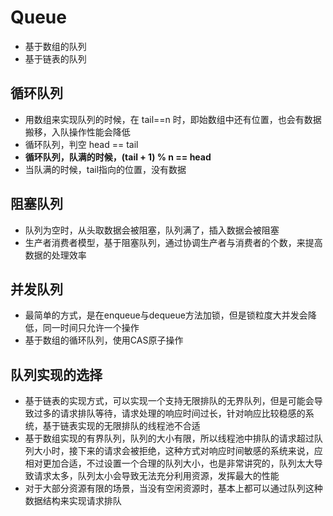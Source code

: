 # Queue

-   基于数组的队列
-   基于链表的队列

## 循环队列

-   用数组来实现队列的时候，在 tail==n 时，即始数组中还有位置，也会有数据搬移，入队操作性能会降低
-   循环队列，判空 head == tail
-   **循环队列，队满的时候，(tail + 1) % n == head**
-   当队满的时候，tail指向的位置，没有数据

## 阻塞队列

-   队列为空时，从头取数据会被阻塞，队列满了，插入数据会被阻塞
-   生产者消费者模型，基于阻塞队列，通过协调生产者与消费者的个数，来提高数据的处理效率

## 并发队列

-   最简单的方式，是在enqueue与dequeue方法加锁，但是锁粒度大并发会降低，同一时间只允许一个操作
-   基于数组的循环队列，使用CAS原子操作

## 队列实现的选择

-   基于链表的实现方式，可以实现一个支持无限排队的无界队列，但是可能会导致过多的请求排队等待，请求处理的响应时间过长，针对响应比较稳感的系统，基于链表实现的无限排队的线程池不合适
-   基于数组实现的有界队列，队列的大小有限，所以线程池中排队的请求超过队列大小时，接下来的请求会被拒绝，这种方式对响应时间敏感的系统来说，应相对更加合适，不过设置一个合理的队列大小，也是非常讲究的，队列太大导致请求太多，队列太小会导致无法充分利用资源，发挥最大的性能
-   对于大部分资源有限的场景，当没有空闲资源时，基本上都可以通过队列这种数据结构来实现请求排队
